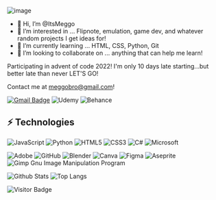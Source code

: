 ![image](https://user-images.githubusercontent.com/105523419/206859096-b072ef15-6791-44cd-9f15-bf5d5537cf19.gif)
- 👋 Hi, I’m @ItsMeggo
- 👀 I’m interested in ... Flipnote, emulation, game dev, and whatever random projects I get ideas for! 
- 🌱 I’m currently learning ... HTML, CSS, Python, Git
- 💞️ I’m looking to collaborate on ... anything that can help me learn!

Participating in advent of code 2022! I'm only 10 days late starting...but better late than never LET'S GO!

Contact me at meggobro@gmail.com!

<!---
ItsMeggo/ItsMeggo is a ✨ special ✨ repository because its `README.md` (this file) appears on your GitHub profile.
You can click the Preview link to take a look at your changes.
--->

[![Gmail Badge](https://img.shields.io/badge/-meggobro@gmail.com-c14438?style=flat-square&logo=Gmail&logoColor=white&link=mailto:meggobro@gmail.com)](mailto:meggobro@gmail.com)
![Udemy](https://img.shields.io/badge/Udemy-A435F0?style=for-the-badge&logo=Udemy&logoColor=white)
![Behance](https://img.shields.io/badge/Behance-1769ff?style=for-the-badge&logo=behance&logoColor=white)


## ⚡ Technologies

![JavaScript](https://img.shields.io/badge/-JavaScript-black?style=flat-square&logo=javascript)
![Python](https://img.shields.io/badge/-Python-black?style=flat-square&logo=Python)
![HTML5](https://img.shields.io/badge/-HTML5-E34F26?style=flat-square&logo=html5&logoColor=white)
![CSS3](https://img.shields.io/badge/css3-%231572B6.svg?style=for-the-badge&logo=css3&logoColor=white)
![C#](https://img.shields.io/badge/c%23-%23239120.svg?style=for-the-badge&logo=c-sharp&logoColor=white)
![Microsoft](https://img.shields.io/badge/Microsoft-0078D4?style=for-the-badge&logo=microsoft&logoColor=white)

![Adobe](https://img.shields.io/badge/adobe-%23FF0000.svg?style=for-the-badge&logo=adobe&logoColor=white)
![GitHub](https://img.shields.io/badge/-GitHub-181717?style=flat-square&logo=github)
![Blender](https://img.shields.io/badge/blender-%23F5792A.svg?style=for-the-badge&logo=blender&logoColor=white)
![Canva](https://img.shields.io/badge/Canva-%2300C4CC.svg?style=for-the-badge&logo=Canva&logoColor=white)
![Figma](https://img.shields.io/badge/figma-%23F24E1E.svg?style=for-the-badge&logo=figma&logoColor=white)
![Aseprite](https://img.shields.io/badge/Aseprite-FFFFFF?style=for-the-badge&logo=Aseprite&logoColor=#7D929E)
![Gimp Gnu Image Manipulation Program](https://img.shields.io/badge/Gimp-657D8B?style=for-the-badge&logo=gimp&logoColor=FFFFFF)

![Github Stats](https://github-readme-stats.vercel.app/api?username=ItsMeggo&count_private=true&show_icons=true&include_all_commits=true)
![Top Langs](https://github-readme-stats.vercel.app/api/top-langs/?username=ItsMeggo&hide=TeX&layout=compact)

![Visitor Badge](https://visitor-badge.laobi.icu/badge?page_id=ItsMeggo.ItsMeggo)
